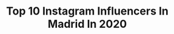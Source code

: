 ---
title: Top 10 Instagram Influencers In Madrid In 2020
description: >-
  Find top Instagram influencers in Madrid in 2020. Most popular hashtags: #yomequedoencasa #madrid #photography #portrait.
platform: Instagram
profiles:
  - username: "alejaandrovl"
    fullname: >-
      Alex
    location: "Spain"
    followers: 3246
    engagement: 2807
    commentsToLikes: 0.045997
    id: ck6uaoho64q1f0j71mtpo9808
    verified: false
    hashtags: ""
  - username: "sara.bartt"
    fullname: >-
      𝑆𝐵 🦓
    location: "Spain"
    followers: 2696
    engagement: 1642
    commentsToLikes: 0.067053
    id: ck5zzqsyic95n0i14uldk9e0f
    verified: false
    hashtags: ""
  - username: "brobroch"
    fullname: >-
      B R O B R O C H
    location: "Spain"
    followers: 11133
    engagement: 819
    commentsToLikes: 0.023696
    id: ck0w4an9wxmlf0i19x6hhsf95
    verified: false
    hashtags: "#tattoobilbao, #tattooing, #sofitq, #abstracttattoo"
  - username: "ysensato"
    fullname: >-
      Y S E N
    location: "Spain"
    followers: 5920
    engagement: 827
    commentsToLikes: 0.045324
    id: ck5caacqtd10n0i117ofy0bp4
    verified: false
    hashtags: "#hiphopstreetvicar, #quedateencasa, #throwbacktuesday"
  - username: "iamrubosanchez"
    fullname: >-
      Rubén Sánchez
    location: "Spain"
    followers: 197415
    engagement: 768
    commentsToLikes: 0.038298
    id: ck6u25206pr3r0j710lwicm5x
    verified: false
    hashtags: "#doglover, #happyhappy, #hound, #instagramer"
  - username: "foskr.skr"
    fullname: >-
      Óscar🤪FOSKR ✪
    location: "Spain"
    followers: 28375
    engagement: 1284
    commentsToLikes: 0.063199
    id: ck5zq7bdiu2my0i148uv6zyr5
    verified: false
    hashtags: "#photoboy, #newyork, #ny, #peluche"
  - username: "carolinamargarit"
    fullname: >-
      CAROLINA MARGARIT
    location: "Spain"
    followers: 29052
    engagement: 897
    commentsToLikes: 0.146091
    id: ck5qegqfw0epe0i11xysy7m0c
    verified: false
    hashtags: "#cateye, #camel, #staystrong, #paris"
  - username: "gonzalomontoya9"
    fullname: >-
      Gonzalo Montoya
    location: "Spain"
    followers: 566523
    engagement: 1570
    commentsToLikes: 0.029432
    id: ck5qe6n41yz8o0i11mbqfahoe
    verified: true
    hashtags: "#yomequedoencasa, #montocuarentena, #andaluceslevantaos, #felices28a"
  - username: "itsyasss"
    fullname: >-
      Yasmin Colon ❌
    location: "Spain"
    followers: 3999
    engagement: 2457
    commentsToLikes: 0.261008
    id: ck5pze3ks0iri0i11ncjj4tdl
    verified: false
    hashtags: "#portraitmood, #startersofig, #portraitplay, #folkportraits"
  - username: "monitily"
    fullname: >-
      M O N I T I L Y
    location: "Spain"
    followers: 54956
    engagement: 977
    commentsToLikes: 0.186425
    id: ck5btzgd2gw4l0i115dxfvhn2
    verified: false
    hashtags: "#boohoobabes, #yomequedoencasa, #coronavirusespa, #cheekstars"
---